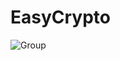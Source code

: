 # EasyCrypto

![Group](https://user-images.githubusercontent.com/24524023/224508181-cf274a1e-8b42-41f5-940a-2898ed9a78b9.png)

